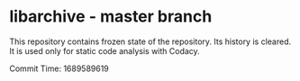 # libarchive - master branch

This repository contains frozen state of the repository.
Its history is cleared. It is used only for static code
analysis with Codacy.

Commit Time: 1689589619